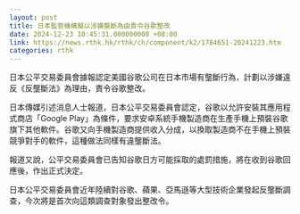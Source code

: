 ```yaml
---
layout: post
title: 日本監管機構擬以涉嫌壟斷為由責令谷歌整改
date: 2024-12-23 10:45:31.000000000 +08:00
link: https://news.rthk.hk/rthk/ch/component/k2/1784651-20241223.htm
categories: rthk
---
```


日本公平交易委員會據報認定美國谷歌公司在日本市場有壟斷行為，計劃以涉嫌違反《反壟斷法》為理由，責令谷歌整改。

日本傳媒引述消息人士報道，日本公平交易委員會認定，谷歌以允許安裝其應用程式商店「Google Play」為條件，要求安卓系統手機製造商在生產手機上預裝谷歌旗下其他軟件。谷歌又向手機製造商提供收入分成，以換取製造商不在手機上預裝競爭對手的軟件，這種做法同樣有違壟斷法。

報道又說，公平交易委員會已告知谷歌日方可能採取的處罰措施，將在收到谷歌回應後，作出正式決定。

日本公平交易委員會近年陸續對谷歌、蘋果、亞馬遜等大型技術企業發起反壟斷調查，今次將是首次向這類調查對象發出整改令。
